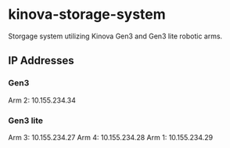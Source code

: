 # kinova-storage-system
Storgage system utilizing Kinova Gen3 and Gen3 lite robotic arms.

## IP Addresses
### Gen3
Arm 2: 10.155.234.34
### Gen3 lite
Arm 3: 10.155.234.27
Arm 4: 10.155.234.28
Arm 1: 10.155.234.29
